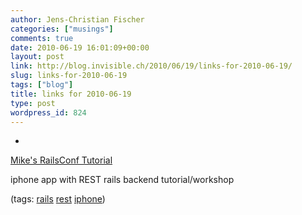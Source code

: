 ```yaml
---
author: Jens-Christian Fischer
categories: ["musings"]
comments: true
date: 2010-06-19 16:01:09+00:00
layout: post
link: http://blog.invisible.ch/2010/06/19/links-for-2010-06-19/
slug: links-for-2010-06-19
tags: ["blog"]
title: links for 2010-06-19
type: post
wordpress_id: 824
---
```


  * 
                

[Mike's RailsConf Tutorial](http://pragmaticstudio.com/news/2010/6/16/mikes-railsconf-tutorial/)


                

iphone app with REST rails backend tutorial/workshop


                

(tags: [rails](http://delicious.com/jaycee/rails) [rest](http://delicious.com/jaycee/rest) [iphone](http://delicious.com/jaycee/iphone))


            
